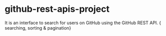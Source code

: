 # github-rest-apis-project
It is an interface to search for users on GitHub using the GitHub REST API. { searching, sorting &amp; pagination}
